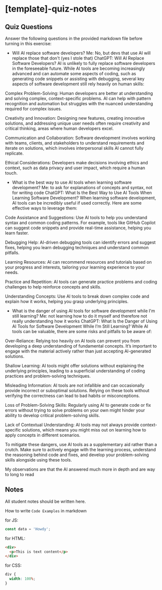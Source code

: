 # [template]-quiz-notes

## Quiz Questions

Answer the following questions in the provided markdown file before turning in this exercise:

- Will AI replace software developers?
  Me: No, but devs that use AI will replace those that don't (yes I stole that)
  ChatGPT: Will AI Replace Software Developers?
  AI is unlikely to fully replace software developers in the foreseeable future. While AI tools are becoming increasingly advanced and can automate some aspects of coding, such as generating code snippets or assisting with debugging, several key aspects of software development still rely heavily on human skills:

Complex Problem-Solving: Human developers are better at understanding and solving complex, context-specific problems. AI can help with pattern recognition and automation but struggles with the nuanced understanding required for complex issues.

Creativity and Innovation: Designing new features, creating innovative solutions, and addressing unique user needs often require creativity and critical thinking, areas where human developers excel.

Communication and Collaboration: Software development involves working with teams, clients, and stakeholders to understand requirements and iterate on solutions, which involves interpersonal skills AI cannot fully replicate.

Ethical Considerations: Developers make decisions involving ethics and context, such as data privacy and user impact, which require a human touch.

- What is the best way to use AI tools when learning software development?
  Me: to ask for explanations of concepts and syntax, not for writing code
  ChatGPT: What Is the Best Way to Use AI Tools When Learning Software Development?
  When learning software development, AI tools can be incredibly useful if used correctly. Here are some effective ways to leverage them:

Code Assistance and Suggestions: Use AI tools to help you understand syntax and common coding patterns. For example, tools like GitHub Copilot can suggest code snippets and provide real-time assistance, helping you learn faster.

Debugging Help: AI-driven debugging tools can identify errors and suggest fixes, helping you learn debugging techniques and understand common pitfalls.

Learning Resources: AI can recommend resources and tutorials based on your progress and interests, tailoring your learning experience to your needs.

Practice and Repetition: AI tools can generate practice problems and coding challenges to help reinforce concepts and skills.

Understanding Concepts: Use AI tools to break down complex code and explain how it works, helping you grasp underlying principles.

- What is the danger of using AI tools for software development while I'm still learning?
  Me: not learning how to do it myself and therefore not really understanding how it works
  ChatGPT: What Is the Danger of Using AI Tools for Software Development While I’m Still Learning?
  While AI tools can be valuable, there are some risks and pitfalls to be aware of:

Over-Reliance: Relying too heavily on AI tools can prevent you from developing a deep understanding of fundamental concepts. It’s important to engage with the material actively rather than just accepting AI-generated solutions.

Shallow Learning: AI tools might offer solutions without explaining the underlying principles, leading to a superficial understanding of coding practices and problem-solving techniques.

Misleading Information: AI tools are not infallible and can occasionally provide incorrect or suboptimal solutions. Relying on these tools without verifying the correctness can lead to bad habits or misconceptions.

Loss of Problem-Solving Skills: Regularly using AI to generate code or fix errors without trying to solve problems on your own might hinder your ability to develop critical problem-solving skills.

Lack of Contextual Understanding: AI tools may not always provide context-specific solutions, which means you might miss out on learning how to apply concepts in different scenarios.

To mitigate these dangers, use AI tools as a supplementary aid rather than a crutch. Make sure to actively engage with the learning process, understand the reasoning behind code and fixes, and develop your problem-solving skills alongside using these tools.

My observations are that the AI answered much more in depth and are way to long to read

## Notes

All student notes should be written here.

How to write `Code Examples` in markdown

for JS:

```js
const data = 'Howdy';
```

for HTML:

```html
<div>
  <p>This is text content</p>
</div>
```

for CSS:

```css
div {
  width: 100%;
}
```
